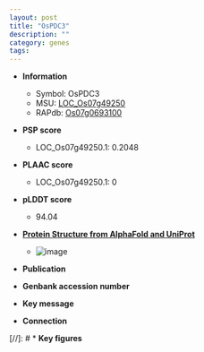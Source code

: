 ```yaml
---
layout: post
title: "OsPDC3"
description: ""
category: genes
tags: 
---
```


* **Information**  
    + Symbol: OsPDC3  
    + MSU: [LOC_Os07g49250](http://rice.plantbiology.msu.edu/cgi-bin/ORF_infopage.cgi?orf=LOC_Os07g49250)  
    + RAPdb: [Os07g0693100](http://rapdb.dna.affrc.go.jp/viewer/gbrowse_details/irgsp1?name=Os07g0693100)  

* **PSP score**  
    + LOC_Os07g49250.1: 0.2048 

* **PLAAC score**  
    + LOC_Os07g49250.1: 0 

* **pLDDT score**
    + 94.04

* **[Protein Structure from AlphaFold and UniProt](https://www.uniprot.org/uniprotkb/Q0D3D2/entry#structure)**
    + ![image](https://ricepsp.github.io/images/Q0/AF-Q0D3D2-F1.png)

* **Publication**  

* **Genbank accession number**  

* **Key message**  

* **Connection**  

[//]: # * **Key figures**  


